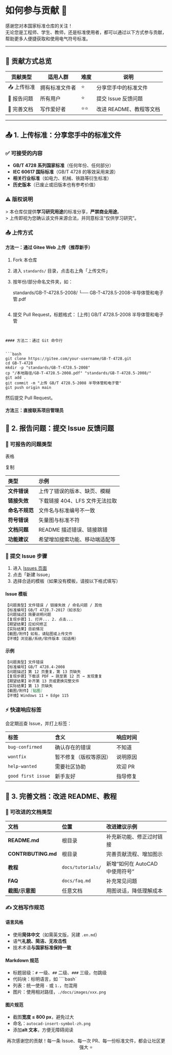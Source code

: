 # 如何参与贡献 🤝

感谢您对本国家标准仓库的关注！  
无论您是工程师、学生、教师，还是标准使用者，都可以通过以下方式参与贡献，帮助更多人便捷获取和使用电气符号标准。

---

## 📌 贡献方式总览

| 贡献类型   | 适用人群       | 难度 | 说明                    |
| ---------- | -------------- | ---- | ----------------------- |
| 📤 上传标准 | 拥有标准文件者 | ⭐    | 分享您手中的标准文件    |
| 🐛 报告问题 | 所有用户       | ⭐    | 提交 Issue 反馈问题     |
| 📝 完善文档 | 写作爱好者     | ⭐⭐   | 改进 README、教程等文档 |

---

## 📤 1. 上传标准：分享您手中的标准文件

### ✅ 可接受的内容
- **GB/T 4728 系列国家标准**（任何年份、任何部分）
- **IEC 60617 国际标准**（GB/T 4728 的等效采用来源）
- **相关行业标准**（如电力、机械、铁路等衍生标准）
- **历史版本**（已废止或旧版本也有参考价值）

### ⚠️ 版权说明
&gt; 本仓库仅提供**学习研究用途**的标准分享，**严禁商业用途**。  
&gt; 上传即视为您确认该文件来源合法，并同意标注“仅供学习研究”。

### 📤 上传方式
#### 方法一：通过 Gitee Web 上传（推荐新手）
1. Fork 本仓库

2. 进入 `standards/` 目录，点击右上角「上传文件」

3. 按年份/部分命名文件夹，如：

   standards/GB-T-4728.5-2008/ 
    └── GB-T-4728.5-2008-半导体管和电子管.pdf

   ```
 4. 提交 Pull Request，标题格式：
    [上传] GB/T 4728.5-2008 半导体管和电子管
   ```


#### 方法二：通过 Git 命令行


```bash
git clone https://gitee.com/your-username/GB-T-4728.git
cd GB-T-4728
mkdir -p "standards/GB-T-4728.5-2008"
cp "/本地路径/GB-T-4728.5-2008.pdf" "standards/GB-T-4728.5-2008/"
git add .
git commit -m "上传 GB/T 4728.5-2008 半导体管和电子管"
git push origin main
```

然后提交 Pull Request。

#### 方法三：直接联系项目管理员



## 🐛 2. 报告问题：提交 Issue 反馈问题

### 🎯 可报告的问题类型

表格

复制

| 类型           | 示例                           |
| :------------- | :----------------------------- |
| **文件错误**   | 上传了错误的版本、缺页、模糊   |
| **链接失效**   | 下载链接 404、LFS 文件无法拉取 |
| **命名不规范** | 文件名与标准编号不一致         |
| **符号错误**   | 矢量图与标准不符               |
| **文档问题**   | README 描述错误、链接跳错      |
| **功能建议**   | 希望增加搜索功能、移动端适配等 |

### 📝 提交 Issue 步骤

1. 进入 [Issues 页面](https://gitee.com/your-username/GB-T-4728/issues)
2. 点击「新建 Issue」
3. 选择合适的模板（如果没有模板，请按以下格式填写）

#### Issue 模板

```markdown
【问题类型】文件错误 / 链接失效 / 命名问题 / 其他  
【标准编号】GB/T 4728.7-2017（如涉及）  
【问题描述】简要说明问题  
【复现步骤】1. 打开... 2. 点击...  
【期望结果】应如何修正  
【实际结果】目前情况  
【截图/附件】如有，请贴图或上传文件  
【环境】浏览器/系统/软件版本（如适用）
```

#### 示例

```markdown
【问题类型】文件错误  
【标准编号】GB/T 4728.4-2008  
【问题描述】第 12 页重复，第 13 页缺失  
【复现步骤】下载该 PDF → 跳至第 12 页 → 发现重复  
【期望结果】补齐第 13 页或更换完整文件  
【实际结果】第 13 页缺失  
【截图/附件】[贴图]  
【环境】Windows 11 + Edge 115
```

### ⚡ 快速响应标签

会定期巡查 Issue，并打上标签：

| 标签               | 含义                   | 响应时间 |
| :----------------- | :--------------------- | :------- |
| `bug-confirmed`    | 确认存在的错误         | 不知道   |
| `wontfix`          | 暂不修复（版权等原因） | 说明原因 |
| `help-wanted`      | 需要社区协助           | 欢迎 PR  |
| `good first issue` | 新手友好               | 指导修复 |

## 📝 3. 完善文档：改进 README、教程

### 🎯 可改进的文档类型

| 文档                | 位置              | 改进建议示例                    |
| :------------------ | :---------------- | :------------------------------ |
| **README.md**       | 根目录            | 补充新功能、修正过时链接        |
| **CONTRIBUTING.md** | 根目录            | 完善贡献流程、增加图示          |
| **教程**            | `docs/tutorials/` | 新增“如何在 AutoCAD 中使用符号” |
| **FAQ**             | `docs/faq.md`     | 补充常见问题                    |
| **截图/示意图**     | 任意文档          | 用图说话，降低理解成本          |

### ✍️ 文档写作规范

#### 语言风格

- 使用**简体中文**（如需英文版，另建 `.en.md`）
- 语气**礼貌、简洁、无攻击性**
- 技术术语**与国家标准保持一致**

#### Markdown 规范

- 标题层级：`#` 一级、`##` 二级、`###` 三级，勿跳级
- 代码块：标明语言，如 ````bash`
- 列表：统一使用 `-` 或 `1.`，勿混用
- 图片：使用相对路径，`./docs/images/xxx.png`

#### 图片规范

- 截图**宽度 ≤ 800 px**，避免过大
- 命名：`autocad-insert-symbol-zh.png`
- 添加**alt 文本**，方便无障碍阅读

<div align="center">
再次感谢您的贡献！每一条 Issue、每一次 PR、每一份标准文件，都会让社区更强大 ⭐
</div>
